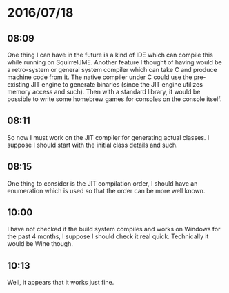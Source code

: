 # 2016/07/18

## 08:09

One thing I can have in the future is a kind of IDE which can compile this
while running on SquirrelJME. Another feature I thought of having would be
a retro-system or general system compiler which can take C and produce machine
code from it. The native compiler under C could use the pre-existing JIT
engine to generate binaries (since the JIT engine utilizes memory access and
such). Then with a standard library, it would be possible to write some
homebrew games for consoles on the console itself.

## 08:11

So now I must work on the JIT compiler for generating actual classes. I suppose
I should start with the initial class details and such.

## 08:15

One thing to consider is the JIT compilation order, I should have an
enumeration which is used so that the order can be more well known.

## 10:00

I have not checked if the build system compiles and works on Windows for the
past 4 months, I suppose I should check it real quick. Technically it would
be Wine though.

## 10:13

Well, it appears that it works just fine.

